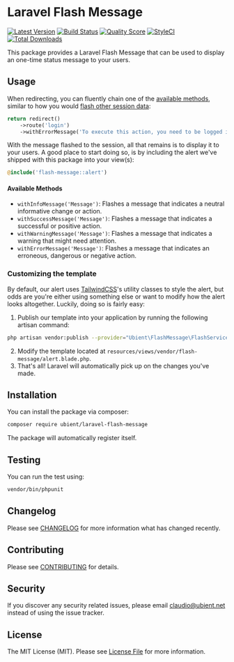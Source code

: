# Laravel Flash Message

[![Latest Version](https://img.shields.io/github/release/ubient/laravel-flash-message.svg?style=flat-square)](https://github.com/ubient/laravel-flash-message/releases)
[![Build Status](https://img.shields.io/travis/ubient/laravel-flash-message/master.svg?style=flat-square)](https://travis-ci.org/ubient/laravel-flash-message)
[![Quality Score](https://img.shields.io/scrutinizer/g/ubient/laravel-flash-message.svg?style=flat-square)](https://scrutinizer-ci.com/g/ubient/laravel-flash-message)
[![StyleCI](https://styleci.io/repos/154986115/shield)](https://styleci.io/repos/154986115)
[![Total Downloads](https://img.shields.io/packagist/dt/ubient/laravel-flash-message.svg?style=flat-square)](https://packagist.org/packages/ubient/laravel-flash-message)

This package provides a Laravel Flash Message that can be used to display an one-time status message to your users.

## Usage

When redirecting, you can fluently chain one of the [available methods](#available-methods), similar to how you would [flash other session data](https://laravel.com/docs/5.7/redirects#redirecting-with-flashed-session-data):

```php
return redirect()
    ->route('login')
    ->withErrorMessage('To execute this action, you need to be logged in first.');
```

With the message flashed to the session, all that remains is to display it to your users.
A good place to start doing so, is by including the alert we've shipped with this package into your view(s):
```php
@include('flash-message::alert')
```

#### Available Methods

- `withInfoMessage('Message')`: Flashes a message that indicates a neutral informative change or action.
- `withSuccessMessage('Message')`: Flashes a message that indicates a successful or positive action.
- `withWarningMessage('Message')`: Flashes a message that indicates a warning that might need attention.
- `withErrorMessage('Message')`: Flashes a message that indicates an erroneous, dangerous or negative action.


### Customizing the template
By default, our alert uses [TailwindCSS](https://github.com/tailwindcss/tailwindcss)'s utility classes to style the alert,
but odds are you're either using something else or want to modify how the alert looks altogether.
Luckily, doing so is fairly easy:

1. Publish our template into your application by running the following artisan command:
```bash
php artisan vendor:publish --provider="Ubient\FlashMessage\FlashServiceProvider"
```
2. Modify the template located at `resources/views/vendor/flash-message/alert.blade.php`.
3. That's all! Laravel will automatically pick up on the changes you've made.


## Installation

You can install the package via composer:

```bash
composer require ubient/laravel-flash-message
```

The package will automatically register itself.

## Testing

You can run the test using:

``` bash
vendor/bin/phpunit
```

## Changelog

Please see [CHANGELOG](CHANGELOG.md) for more information what has changed recently.

## Contributing

Please see [CONTRIBUTING](CONTRIBUTING.md) for details.

## Security

If you discover any security related issues, please email claudio@ubient.net instead of using the issue tracker.

## License

The MIT License (MIT). Please see [License File](LICENSE.md) for more information.
